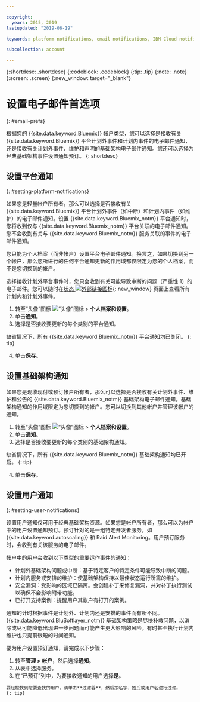 ```yaml
---

copyright:
  years: 2015, 2019
lastupdated: "2019-06-19"

keywords: platform notifications, email notifications, IBM Cloud notifications, notification preferences, email preferences, user notifications, infrastructure notifications

subcollection: account

---
```


{:shortdesc: .shortdesc}
{:codeblock: .codeblock}
{:tip: .tip}
{:note: .note}
{:screen: .screen}
{:new_window: target="_blank"}


# 设置电子邮件首选项
{: #email-prefs}

根据您的 {{site.data.keyword.Bluemix}} 帐户类型，您可以选择是接收有关 {{site.data.keyword.Bluemix}} 平台计划外事件和计划内事件的电子邮件通知，还是接收有关计划外事件、维护和声明的基础架构电子邮件通知。您还可以选择为经典基础架构事件设置通知预订。
{: shortdesc}

## 设置平台通知
{: #setting-platform-notifications}

如果您是轻量帐户所有者，那么可以选择是否接收有关 {{site.data.keyword.Bluemix}} 平台计划外事件（如中断）和计划内事件（如维护）的电子邮件通知。设置 {{site.data.keyword.Bluemix_notm}} 平台通知时，您将收到仅与 {{site.data.keyword.Bluemix_notm}} 平台关联的电子邮件通知。您不会收到有关与 {{site.data.keyword.Bluemix_notm}} 服务关联的事件的电子邮件通知。

您只能为个人档案（而非帐户）设置平台电子邮件通知。换言之，如果切换到另一个帐户，那么您所进行的任何平台通知更新的作用域都仅限定为您的个人档案，而不是您切换到的帐户。

选择接收计划外平台事件时，您只会收到有关可能导致中断的问题（严重性 1）的电子邮件。您可以随时在[状态 ![外部链接图标](../icons/launch-glyph.svg "外部链接图标")](https://cloud.ibm.com/status){: new_window} 页面上查看所有计划内和计划外事件。

1. 转至“头像”图标 ![“头像”图标](../icons/i-avatar-icon.svg) &gt; **个人档案和设置**。
2. 单击**通知**。
3. 选择是否接收要更新的每个类别的平台通知。

  缺省情况下，所有 {{site.data.keyword.Bluemix_notm}} 平台通知均已关闭。
  {: tip}

4. 单击**保存**。

## 设置基础架构通知

如果您是现收现付或预订帐户所有者，那么可以选择是否接收有关计划外事件、维护和公告的 {{site.data.keyword.Bluemix_notm}} 基础架构电子邮件通知。基础架构通知的作用域限定为您切换到的帐户。您可以切换到其他帐户并管理该帐户的通知。

1. 转至“头像”图标 ![“头像”图标](../icons/i-avatar-icon.svg) &gt; **个人档案和设置**。
2. 单击**通知**。
3. 选择是否接收要更新的每个类别的基础架构通知。

  缺省情况下，所有 {{site.data.keyword.Bluemix_notm}} 基础架构通知均已开启。
  {: tip}

4. 单击**保存**。

## 设置用户通知
{: #setting-user-notifications}

设置用户通知仅可用于经典基础架构资源。如果您是帐户所有者，那么可以为帐户中的用户设置通知预订。预订针对的是一组特定开发者服务，如 {{site.data.keyword.autoscaling}} 和 Raid Alert Monitoring。用户预订服务时，会收到有关该服务的电子邮件。  

帐户中的用户会收到以下类型的重要运作事件的通知：

  * 计划外基础架构问题或中断：基于特定客户的特定条件可能导致中断的问题。
  * 计划内服务或安排的维护：使基础架构保持以最佳状态运行所需的维护。
  * 安全漏洞：受影响的区域已隔离。会创建补丁来修复漏洞，并对补丁执行测试以确保不会影响附带功能。
  * 已打开支持案例：提醒用户其帐户有打开的案例。

通知的计时根据事件是计划外、计划内还是安排的事件而有所不同。{{site.data.keyword.BluSoftlayer_notm}} 基础架构策略是尽快补救问题，以消除或尽可能降低出现进一步问题而可能产生更大影响的风险。有时甚至执行计划内维护也只提前很短的时间通知。

要为用户设置预订通知，请完成以下步骤：

  1. 转至**管理 > 帐户**，然后选择**通知**。
  2. 从表中选择服务。
  3. 在“已预订”列中，为要接收通知的用户选择**是**。

    要轻松找到您要查找的用户，请单击**过滤器**，然后按名字、姓氏或用户名进行过滤。
    {: tip}
